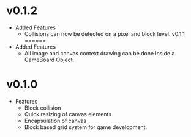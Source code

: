 v0.1.2
======
- Added Features
	- Collisions can now be detected on a pixel and block level.
v0.1.1
======
- Added Features
	- All image and canvas context drawing can be done inside a GameBoard Object.

v0.1.0
======
- Features
	- Block collision
	- Quick resizing of canvas elements
	- Encapsulation of canvas
	- Block based grid system for game development.